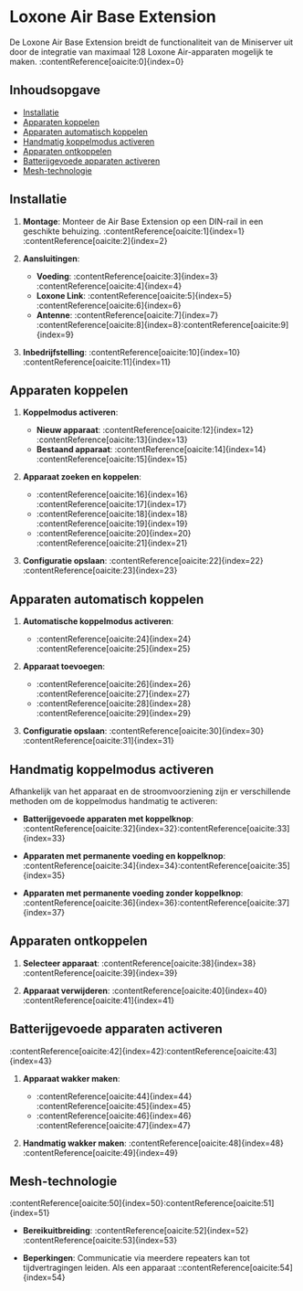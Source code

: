# Loxone Air Base Extension

De Loxone Air Base Extension breidt de functionaliteit van de Miniserver uit door de integratie van maximaal 128 Loxone Air-apparaten mogelijk te maken. :contentReference[oaicite:0]{index=0}

## Inhoudsopgave

- [Installatie](#installatie)
- [Apparaten koppelen](#apparaten-koppelen)
- [Apparaten automatisch koppelen](#apparaten-automatisch-koppelen)
- [Handmatig koppelmodus activeren](#handmatig-koppelmodus-activeren)
- [Apparaten ontkoppelen](#apparaten-ontkoppelen)
- [Batterijgevoede apparaten activeren](#batterijgevoede-apparaten-activeren)
- [Mesh-technologie](#mesh-technologie)

## Installatie

1. **Montage**: Monteer de Air Base Extension op een DIN-rail in een geschikte behuizing. :contentReference[oaicite:1]{index=1}&#8203;:contentReference[oaicite:2]{index=2}

2. **Aansluitingen**:
   - **Voeding**: :contentReference[oaicite:3]{index=3}&#8203;:contentReference[oaicite:4]{index=4}
   - **Loxone Link**: :contentReference[oaicite:5]{index=5}&#8203;:contentReference[oaicite:6]{index=6}
   - **Antenne**: :contentReference[oaicite:7]{index=7} :contentReference[oaicite:8]{index=8}&#8203;:contentReference[oaicite:9]{index=9}

3. **Inbedrijfstelling**: :contentReference[oaicite:10]{index=10}&#8203;:contentReference[oaicite:11]{index=11}

## Apparaten koppelen

1. **Koppelmodus activeren**:
   - **Nieuw apparaat**: :contentReference[oaicite:12]{index=12}&#8203;:contentReference[oaicite:13]{index=13}
   - **Bestaand apparaat**: :contentReference[oaicite:14]{index=14}&#8203;:contentReference[oaicite:15]{index=15}

2. **Apparaat zoeken en koppelen**:
   - :contentReference[oaicite:16]{index=16}&#8203;:contentReference[oaicite:17]{index=17}
   - :contentReference[oaicite:18]{index=18}&#8203;:contentReference[oaicite:19]{index=19}
   - :contentReference[oaicite:20]{index=20}&#8203;:contentReference[oaicite:21]{index=21}

3. **Configuratie opslaan**: :contentReference[oaicite:22]{index=22}&#8203;:contentReference[oaicite:23]{index=23}

## Apparaten automatisch koppelen

1. **Automatische koppelmodus activeren**:
   - :contentReference[oaicite:24]{index=24}&#8203;:contentReference[oaicite:25]{index=25}

2. **Apparaat toevoegen**:
   - :contentReference[oaicite:26]{index=26}&#8203;:contentReference[oaicite:27]{index=27}
   - :contentReference[oaicite:28]{index=28}&#8203;:contentReference[oaicite:29]{index=29}

3. **Configuratie opslaan**: :contentReference[oaicite:30]{index=30}&#8203;:contentReference[oaicite:31]{index=31}

## Handmatig koppelmodus activeren

Afhankelijk van het apparaat en de stroomvoorziening zijn er verschillende methoden om de koppelmodus handmatig te activeren:

- **Batterijgevoede apparaten met koppelknop**: :contentReference[oaicite:32]{index=32}&#8203;:contentReference[oaicite:33]{index=33}

- **Apparaten met permanente voeding en koppelknop**: :contentReference[oaicite:34]{index=34}&#8203;:contentReference[oaicite:35]{index=35}

- **Apparaten met permanente voeding zonder koppelknop**: :contentReference[oaicite:36]{index=36}&#8203;:contentReference[oaicite:37]{index=37}

## Apparaten ontkoppelen

1. **Selecteer apparaat**: :contentReference[oaicite:38]{index=38}&#8203;:contentReference[oaicite:39]{index=39}

2. **Apparaat verwijderen**: :contentReference[oaicite:40]{index=40}&#8203;:contentReference[oaicite:41]{index=41}

## Batterijgevoede apparaten activeren

:contentReference[oaicite:42]{index=42}&#8203;:contentReference[oaicite:43]{index=43}

1. **Apparaat wakker maken**:
   - :contentReference[oaicite:44]{index=44}&#8203;:contentReference[oaicite:45]{index=45}
   - :contentReference[oaicite:46]{index=46}&#8203;:contentReference[oaicite:47]{index=47}

2. **Handmatig wakker maken**: :contentReference[oaicite:48]{index=48}&#8203;:contentReference[oaicite:49]{index=49}

## Mesh-technologie

:contentReference[oaicite:50]{index=50}&#8203;:contentReference[oaicite:51]{index=51}

- **Bereikuitbreiding**: :contentReference[oaicite:52]{index=52}&#8203;:contentReference[oaicite:53]{index=53}

- **Beperkingen**: Communicatie via meerdere repeaters kan tot tijdvertragingen leiden. Als een apparaat
::contentReference[oaicite:54]{index=54}
 